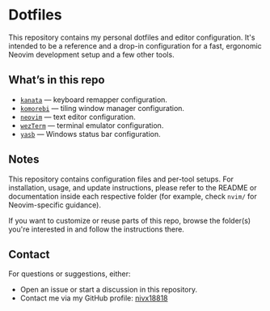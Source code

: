 # Dotfiles

This repository contains my personal dotfiles and editor configuration. It's intended to be a reference and a drop-in configuration for a fast, ergonomic Neovim development setup and a few other tools.

## What’s in this repo

- [`kanata`](https://github.com/jtroo/kanata/) — keyboard remapper configuration.
- [`komorebi`](https://github.com/LGUG2Z/komorebi) — tiling window manager configuration.
- [`neovim`](https://github.com/neovim/neovim) — text editor configuration.
- [`wezTerm`](https://github.com/wezterm/wezterm) — terminal emulator configuration.
- [`yasb`](https://github.com/amnweb/yasb) — Windows status bar configuration.

## Notes

This repository contains configuration files and per-tool setups. For installation, usage, and update instructions, please refer to the README or documentation inside each respective folder (for example, check `nvim/` for Neovim-specific guidance).

If you want to customize or reuse parts of this repo, browse the folder(s) you're interested in and follow the instructions there.

## Contact

For questions or suggestions, either:

- Open an issue or start a discussion in this repository.
- Contact me via my GitHub profile: [nivx18818](https://github.com/nivx18818)
